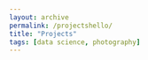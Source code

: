 ```yaml
---
layout: archive
permalink: /projectshello/
title: "Projects"
tags: [data science, photography]
---
```


